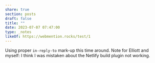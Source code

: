 ```yaml
---
share: true
section: posts
draft: false
title: ""
date: 2023-07-07 07:47:00
type: _notes
likeOf: https://webmention.rocks/test/1
---
```



Using proper `in-reply-to` mark-up this time around. Note for Elliott and myself: I think I was mistaken about the Netlify build plugin not working.